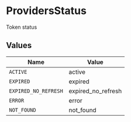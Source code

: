 # ProvidersStatus

Token status


## Values

| Name                 | Value                |
| -------------------- | -------------------- |
| `ACTIVE`             | active               |
| `EXPIRED`            | expired              |
| `EXPIRED_NO_REFRESH` | expired_no_refresh   |
| `ERROR`              | error                |
| `NOT_FOUND`          | not_found            |